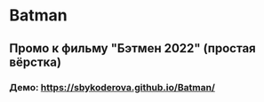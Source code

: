 # Batman
## Промо к фильму "Бэтмен 2022" (простая вёрстка)
### Демо: https://sbykoderova.github.io/Batman/
